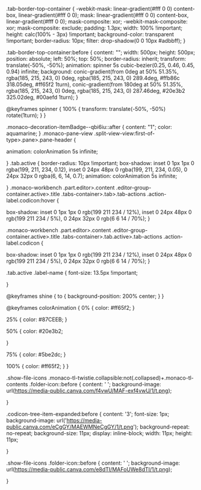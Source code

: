.tab-border-top-container {
  -webkit-mask: linear-gradient(#fff 0 0) content-box, linear-gradient(#fff 0 0);
  mask: linear-gradient(#fff 0 0) content-box, linear-gradient(#fff 0 0);
  mask-composite: xor;
  -webkit-mask-composite: xor;
  mask-composite: exclude;
  padding: 1.3px;
  width: 100% !important;
  height: calc(100% - 3px) !important;
  background-color: transparent !important;
  border-radius: 10px;
  filter: drop-shadow(0 0 10px #adbbff);
}

.tab-border-top-container:before {
  content: "";
  width: 500px;
  height: 500px;
  position: absolute;
  left: 50%;
  top: 50%;
  border-radius: inherit;
  transform: translate(-50%, -50%);
  animation: spinner 5s cubic-bezier(0.25, 0.46, 0.45, 0.94) infinite;
  background: conic-gradient(from 0deg at 50% 51.35%,
      rgba(185, 215, 243, 0) 0deg,
      rgba(185, 215, 243, 0) 289.4deg,
      #ffb86c 318.05deg,
      #ff65f2 1turn),
    conic-gradient(from 180deg at 50% 51.35%,
      rgba(185, 215, 243, 0) 0deg,
      rgba(185, 215, 243, 0) 287.46deg,
      #20e3b2 325.02deg,
      #00aefd 1turn);
}

@keyframes spinner {
  100% {
    transform: translate(-50%, -50%) rotate(1turn);
  }
}

.monaco-decoration-itemBadge--qbi6iu::after {
  content: "1";
  color: aquamarine;
}
.monaco-pane-view .split-view-view:first-of-type>.pane>.pane-header  {

  animation: colorAnimation 5s infinite;

}
.tab.active  {
  border-radius: 10px !important;
  box-shadow: inset 0 1px 1px 0 rgba(199, 211, 234, 0.12),
    inset 0 24px 48px 0 rgba(199, 211, 234, 0.05),
    0 24px 32px 0 rgba(6, 6, 14, 0.7);
  animation: colorAnimation 5s infinite;

}
.monaco-workbench .part.editor>.content .editor-group-container.active>.title .tabs-container>.tab>.tab-actions .action-label.codicon:hover {

  box-shadow: inset 0 1px 1px 0 rgb(199 211 234 / 12%), inset 0 24px 48px 0 rgb(199 211 234 / 5%), 0 24px 32px 0 rgb(6 6 14 / 70%);
}

.monaco-workbench .part.editor>.content .editor-group-container.active>.title .tabs-container>.tab.active>.tab-actions .action-label.codicon {

  box-shadow: inset 0 1px 1px 0 rgb(199 211 234 / 12%), inset 0 24px 48px 0 rgb(199 211 234 / 5%), 0 24px 32px 0 rgb(6 6 14 / 70%);
}

.tab.active .label-name {
  font-size: 13.5px !important;

}

@keyframes shine {
  to {
    background-position: 200% center;
  }
}

@keyframes colorAnimation {
  0% {
    color: #ff65f2;
  }

  25% {
    color: #87CEEB;
  }

  50% {
    color: #20e3b2;

  }

  75% {
    color: #5be2dc;
  }

  100% {
    color: #ff65f2;
  }
}

.show-file-icons .monaco-tl-twistie.collapsible:not(.collapsed)+.monaco-tl-contents .folder-icon::before {
  content: ' ';
  background-image: url(https://media-public.canva.com/f4vwU/MAF-exf4vwU/1/t.png);

}

.codicon-tree-item-expanded:before {
  content: '3';
  font-size: 1px;
  background-image: url('https://media-public.canva.com/eCgGY/MAEWMNeCgGY/1/t.png');
  background-repeat: no-repeat;
  background-size: 11px;
  display: inline-block;
  width: 11px;
  height: 11px;

}

.show-file-icons .folder-icon::before {
  content: ' ';
  background-image: url(https://media-public.canva.com/e8dTI/MAFoUWe8dTI/1/t.png);

}
